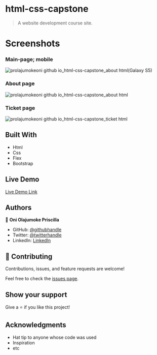 # html-css-capstone

>  A website development course site.

# Screenshots
### Main-page; mobile
![prolajumokeoni github io_html-css-capstone_about html(Galaxy S5)](https://user-images.githubusercontent.com/69638013/114769730-7ded6d80-9d62-11eb-8a11-5279470e7a7e.png)
### About page
![prolajumokeoni github io_html-css-capstone_about html](https://user-images.githubusercontent.com/69638013/114769686-71691500-9d62-11eb-8370-c3457a954228.png)
### Ticket page
![prolajumokeoni github io_html-css-capstone_ticket html](https://user-images.githubusercontent.com/69638013/114769802-92ca0100-9d62-11eb-828a-79c761d48935.png)


## Built With

- Html
- Css
- Flex
- Bootstrap

## Live Demo

[Live Demo Link](https://prolajumokeoni.github.io/html-css-capstone/)


## Authors

👤 **Oni Olajumoke Priscilla**

- GitHub: [@githubhandle](https://github.com/prolajumokeoni)
- Twitter: [@twitterhandle](https://twitter.com/prolajumokeoni)
- LinkedIn: [LinkedIn](https://www.linkedin.com/in/olajumoke-priscilla-oni-44a48b162/)


## 🤝 Contributing

Contributions, issues, and feature requests are welcome!

Feel free to check the [issues page](https://github.com/prolajumokeoni/html-css-capstone/issues).

## Show your support

Give a ⭐️ if you like this project!

## Acknowledgments

- Hat tip to anyone whose code was used
- Inspiration
- etc

